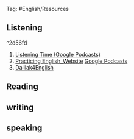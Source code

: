 Tag: #English/Resources 


## Listening 

^2d56fd

1.  [Listening Time (Google Podcasts) ](https://podcasts.google.com/feed/aHR0cHM6Ly9mZWVkcy5zaW1wbGVjYXN0LmNvbS9mZXdjMTNyYw?sa=X&ved=0CAMQ4aUDahcKEwjg6rKg5_KEAxUAAAAAHQAAAAAQZw)
2.  [Practicing English_Website](https://www.practisingenglish.com/podcast-content.htm)   [Google Podcasts](https://podcasts.google.com/feed/aHR0cHM6Ly9mZWVkcy5idXp6c3Byb3V0LmNvbS8xNzgzMzMyLnJzcw?sa=X&ved=0CAMQ9sEGahgKEwjg6rKg5_KEAxUAAAAAHQAAAAAQhAI)
3.  [Dalilak4English](https://podcasts.google.com/feed/aHR0cHM6Ly9hbmNob3IuZm0vcy9kYWVjNzI4NC9wb2RjYXN0L3Jzcw)
## Reading 


## writing 


## speaking 

